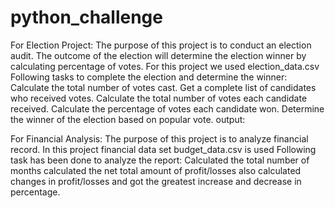 # python_challenge
For Election Project:
The purpose of this project is to conduct an election audit. The outcome of the election will determine the election winner by calculating percentage of votes. For this project we used election_data.csv
Following tasks to complete the election and determine the winner:
Calculate the total number of votes cast.
Get a complete list of candidates who received votes.
Calculate the total number of votes each candidate received.
Calculate the percentage of votes each candidate won.
Determine the winner of the election based on popular vote.
output:

For Financial Analysis:
The purpose of this project is to analyze financial record. In this project financial data set budget_data.csv is used
Following task has been done to analyze the report:
Calculated the total number of months
calculated the net total amount of profit/losses
also calculated changes in profit/losses and got the greatest increase and decrease in percentage.
